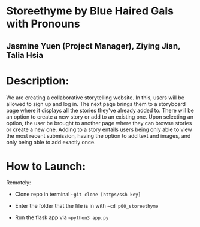 # Storeethyme by Blue Haired Gals with Pronouns
## Jasmine Yuen (Project Manager), Ziying Jian, Talia Hsia 

# Description:
We are creating a collaborative storytelling website. In this, users will be allowed to sign up and log in. The next page brings them to a storyboard page where it displays all the stories they've already added to. There will be an option to create a new story or add to an existing one. Upon selecting an option, the user be brought to another page where they can browse stories or create a new one. Adding to a story entails users being only able to view the most recent submission, having the option to add text and images, and only being able to add exactly once. 

# How to Launch:
Remotely:
- Clone repo in terminal
`~git clone [https/ssh key]`

- Enter the folder that the file is in with 
`~cd p00_storeethyme`

- Run the flask app via 
`~python3 app.py`

